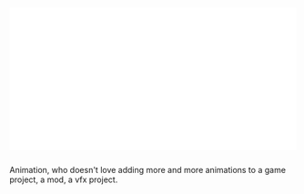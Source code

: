 <h1 align="center">
  <img src="UI/Icons/Readme4.png" alt="Icon" width="2400" height="250">
</h1>

  Animation, who doesn't love adding more and more animations to a game project, a mod, a vfx project.
